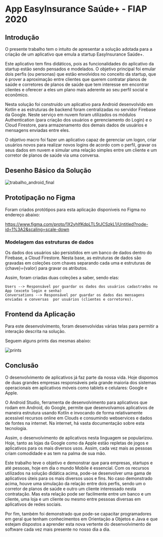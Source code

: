 # App EasyInsurance Saúde+ - FIAP 2020

## Introdução

O presente trabalho tem o intuito de apresentar a solução adotada para a criação de um aplicativo que emula a startup EasyInsurance Saúde+. 

Este aplicativo tem fins didáticos, pois as funcionalidades do aplicativo da startup estão sendo pensados e modelados. O objetivo principal foi emular dois perfis (ou personas) que estão envolvidos no conceito da startup, que é prover a aproximação entre clientes que querem contratar planos de saúde e corretores de planos de saúde que tem interesse em encontrar clientes e oferecer a eles um plano mais aderente ao seu perfil social e econômico.

Nesta solução foi construído um aplicativo para Android desenvolvido em Kotlin e as estruturas de backend foram centralizadas no servidor Firebase da Google. Neste serviço em nuvem foram utilizados os módulos Authentication (para criação dos usuários e gerenciamento do Login) e o Cloud Firestore, para armazenamento dos demais dados de usuários e mensagens enviadas entre eles.

O objetivo macro foi fazer um aplicativo capaz de gerenciar um logon, criar usuários novos para realizar novos logins de acordo com o perfil, gravar os seus dados em nuvem e simular uma relação simples entre um cliente e um corretor de planos de saúde via uma conversa.



## Desenho Básico da Solução

![trabalho_android_final](https://user-images.githubusercontent.com/67294168/104974632-5ee77580-59d7-11eb-9e7a-47a07c12f22a.png)

## Prototipação no Figma

Foram criados protótipos para esta aplicação disponiveis no Figma no endereço abaixo: 

https://www.figma.com/proto/1X2yhIfKdpLTL5tJCSzkL1/Untitled?node-id=1%3A2&scaling=scale-down


### Modelagem das estruturas de dados

Os dados dos usuários são persistidos em um banco de dados dentro do Firebase, a Cloud Firestore. Nesta base, as estruturas de dados são gravadas em coleções com chaves separando cada uma e estruturas de {chave}={valor} para gravar os atributos.

Assim, foram criadas duas coleções a saber, sendo elas: 

    Users --> Responsável por guardar os dados dos usuários cadastrados no App (exceto login e senha)
    Conversations --> Responsável por guardar os dados das mensagens enviadas e conversas  por usuários (clientes e corretores).


## Frontend da Aplicação

  Para este desenvolvimento, foram desenvolvidas várias telas para permitir a interação descrita na solução.
  
  Seguem alguns prints das mesmas abaixo: 
  
  ![prints](https://user-images.githubusercontent.com/67294168/104974472-ed0f2c00-59d6-11eb-9fe7-d7c8eddfd03b.png)

## Conclusão

O desenvolvimento de aplicativos já faz parte da nossa vida. Hoje dispomos de duas grandes empresas responsáveis pela grande maioria dos sistemas operacionais em aplicativos móveis como tablets e celulares: Google e Apple.

O Android Studio, ferramenta de desenvolvimento para aplicativos que rodam em Android, do Google, permite que desenvolvamos aplicativos de maneira estrutura usando Kotlin e invocando de forma relativamente acessível recursos online em Clouds e consumindo webservices e dados de fontes na internet. Na internet, há vasta documentação sobre esta tecnologia.

Assim, o desenvolvimento de aplicativos nesta linguagem se popularizou. Hoje, tanto as lojas da Google como da Apple estão repletas de jogos e aplicativos para os mais diversos usos. Assim, cada vez mais as pessoas criam comodidade e as tem na palma de sua mão.

Este trabalho teve o objetivo e demonstrar que para empresas, startups e até pessoas, hoje em dia o mundo Mobile é essencial. Com os recursos utilizados na solução didática acima, pode-se desenvolver uma gama de aplicativos úteis para os mais diversos usos e fins. No caso demonstrado acima, houve uma simulação da relação entre dois perfis, sendo um o corretor de planos de saúde e outro um cliente interessado nesta contratação. Mas esta relação pode ser facilmente entre um banco e um cliente, uma loja e um cliente ou mesmo entre pessoas diversas em aplicativos de redes sociais.

Por fim, também foi demonstrado que pode-se capacitar programadores em geral que tenham conhecimentos em Orientação a Objetos e Java e que estejam dispostos a aprender esta nova vertente do desenvolvimento de software cada vez mais presente no nosso dia a dia.
